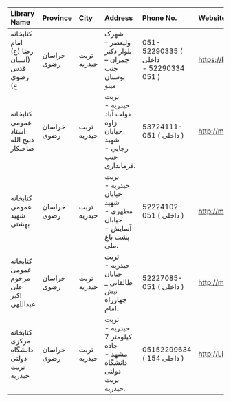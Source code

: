 | Library Name                             | Province    | City        | Address                                                                | Phone No.                             | Website                               |
|:-----------------------------------------|:------------|:------------|:-----------------------------------------------------------------------|:--------------------------------------|:--------------------------------------|
| کتابخانه امام رضا (ع) (آستان قدس رضوی ع) | خراسان رضوی | تربت حیدریه | شهرک ولیعصر – بلوار دکتر چمران – جنب بوستان مینو                       | 051-52290335 ( داخلی 52290334 - 051 ) | https://library.razavi.ir/aqlibraries |
| كتابخانه عمومی استاد ذبیح الله صاحبكار   | خراسان رضوی | تربت حیدریه | تربت حیدریه - دولت آباد زاوه _خيابان شهيد رجايي - جنب فرمانداري.       | 53724111-051 ( داخلی  )               | http://mashadpl.ir                    |
| كتابخانه عمومی شهید بهشتی                | خراسان رضوی | تربت حیدریه | تربت حیدریه - خيابان شهید مطهرى - خيابان آسايش - پشت باغ ملى.          | 52224102-051 ( داخلی  )               | http://mashadpl.ir                    |
| كتابخانه عمومی مرحوم علی اكبر عبداللهی   | خراسان رضوی | تربت حیدریه | تربت حیدریه - خيابان طالقاني _ نبش چهارراه امام.                       | 52227085-051 ( داخلی  )               | http://mashadpl.ir                    |
| کتابخانه مرکزی دانشگاه دولتی تربت حیدریه | خراسان رضوی | تربت حیدریه | تربت حیدریه - کیلومتر 7 جاده مشهد - دانشگاه دولتی تربت حیدریه.         | 05152299634 ( داخلی 154 )             | http://Lib.torbath.ac.ir              |
